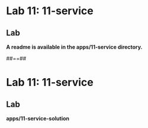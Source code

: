 <!-- .slide: class="exercice" -->

# Lab 11: 11-service

## Lab

<b>A readme is available in the apps/11-service directory.</b>

<!-- .element: class="full-center" -->

##==##

<!-- .slide: class="exercice full-center" -->

# Lab 11: 11-service

## Lab

<b>apps/11-service-solution</b>
